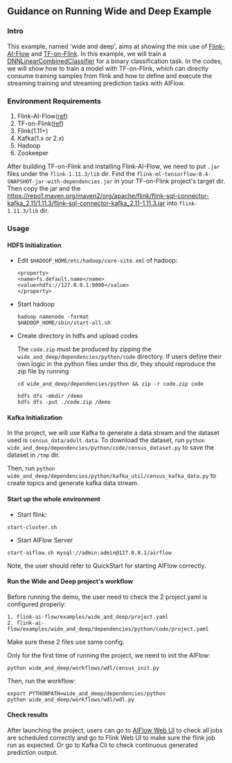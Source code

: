 ## Guidance on Running Wide and Deep Example

### Intro
This example, named 'wide and deep', aims at showing the mix use of [Flink-AI-Flow](https://github.com/alibaba/flink-ai-extended/blob/master/flink-ai-flow/QUICKSTART.md) and [TF-on-Flink](https://github.com/alibaba/flink-ai-extended/tree/master/deep-learning-on-flink). 
In this example, we will train a [DNNLinearCombinedClassifier](https://arxiv.org/abs/1606.07792) for a binary classification task.
In the codes, we will show how to train a model with TF-on-Flink, which can directly consume training samples from flink and how to define and execute the streaming training and streaming prediction tasks with AIFlow.

### Environment Requirements
1. Flink-AI-Flow([ref](https://github.com/alibaba/flink-ai-extended/blob/master/flink-ai-flow/QUICKSTART.md))
2. TF-on-Flink([ref](https://github.com/alibaba/flink-ai-extended/tree/master/deep-learning-on-flink))
3. Flink(1.11+)
4. Kafka(1.x or 2.x)
5. Hadoop
6. Zookeeper

After building TF-on-Flink and installing Flink-AI-Flow, we need to put `.jar` files under the `flink-1.11.3/lib` dir.
Find the  `flink-ml-tensorflow-0.4-SNAPSHOT-jar-with-dependencies.jar` in your TF-on-Flink project's target dir.
Then copy the jar and the https://repo1.maven.org/maven2/org/apache/flink/flink-sql-connector-kafka_2.11/1.11.3/flink-sql-connector-kafka_2.11-1.11.3.jar into `flink-1.11.3/lib` dir. 


### Usage
#### HDFS Initialization

- Edit `$HADOOP_HOME/etc/hadoop/core-site.xml` of hadoop:
    ```shell
    <property>
    <name>fs.default.name</name>
    <value>hdfs://127.0.0.1:9000</value>
    </property>
    ```
- Start hadoop
    ```shell
    hadoop namenode -format
    $HADOOP_HOME/sbin/start-all.sh
    ```
- Create directory in hdfs and upload codes
  
    The `code.zip` must be produced by zipping the `wide_and_deep/dependencies/python/code` directory.
    If users define their own logic in the python files under this dir, they should reproduce the zip file by running
    ```shell
    cd wide_and_deep/dependencies/python && zip -r code.zip code
    ```
    ```shell
    hdfs dfs -mkdir /demo
    hdfs dfs -put ./code.zip /demo
    ```

  
#### Kafka Initialization
In the project, we will use Kafka to generate a data stream and the dataset used is `census_data/adult.data`. 
To download the dataset, run `python wide_and_deep/dependencies/python/code/census_dataset.py` to save the dataset in `/tmp` dir.
   
Then, run `python wide_and_deep/dependencies/python/kafka_util/census_kafka_data.py` to create topics and generate kafka data stream.

#### Start up the whole environment
- Start flink:
```shell
start-cluster.sh
```
- Start AIFlow Server
```shell
start-aiflow.sh mysql://admin:admin@127.0.0.1/airflow
```
Note, the user should refer to QuickStart for starting AIFlow correctly.

#### Run the Wide and Deep project's workflow
Before running the demo, the user need to check the 2 project.yaml is configured properly:

```shell
1. flink-ai-flow/examples/wide_and_deep/project.yaml
2. flink-ai-flow/examples/wide_and_deep/dependencies/python/code/project.yaml
```
Make sure these 2 files use same config.

Only for the first time of running the project, we need to init the AIFlow:
```shell
python wide_and_deep/workflows/wdl/census_init.py 
```

Then, run the workflow:
```shell
export PYTHONPATH=wide_and_deep/dependencies/python
python wide_and_deep/workflows/wdl/wdl.py
```

#### Check results
After launching the project, users can go to [AIFlow Web UI](127.0.0.1:8080) to check all jobs are scheduled correctly and 
   go to Flink Web UI to make sure the flink job run as expected.
   Or go to Kafka Cli to check continuous generated prediction output.
